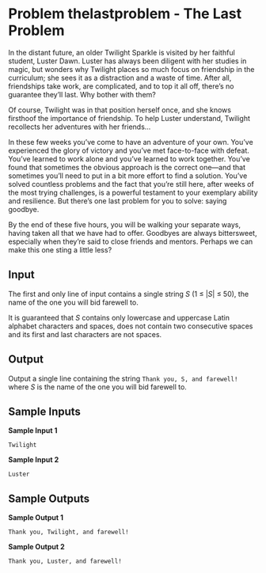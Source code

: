 # Problem thelastproblem - The Last Problem

In the distant future, an older Twilight Sparkle is visited by her faithful student, Luster Dawn. Luster has always been diligent with her studies in magic, but wonders why Twilight places so much focus on friendship in the curriculum; she sees it as a distraction and a waste of time. After all, friendships take work, are complicated, and to top it all off, there’s no guarantee they’ll last. Why bother with them?

Of course, Twilight was in that position herself once, and she knows firsthoof the importance of friendship. To help Luster understand, Twilight recollects her adventures with her friends...

In these few weeks you’ve come to have an adventure of your own. You’ve experienced the glory of victory and you’ve met face-to-face with defeat. You’ve learned to work alone and you’ve learned to work together. You’ve found that sometimes the obvious approach is the correct one—and that sometimes you’ll need to put in a bit more effort to find a solution. You’ve solved countless problems and the fact that you’re still here, after weeks of the most trying challenges, is a powerful testament to your exemplary ability and resilience. But there’s one last problem for you to solve: saying goodbye.

By the end of these five hours, you will be walking your separate ways, having taken all that we have had to offer. Goodbyes are always bittersweet, especially when they’re said to close friends and mentors. Perhaps we can make this one sting a little less?

## Input

The first and only line of input contains a single string *S* (1 ≤ |*S*| ≤ 50), the name of the one you will bid farewell to.

It is guaranteed that *S* contains only lowercase and uppercase Latin alphabet characters and spaces, does not contain two consecutive spaces and its first and last characters are not spaces.

## Output

Output a single line containing the string `Thank you, S, and farewell!` where *S* is the name of the one you will bid farewell to.

## Sample Inputs

**Sample Input 1**
```
Twilight
```

**Sample Input 2**
```
Luster
```

## Sample Outputs

**Sample Output 1**
```
Thank you, Twilight, and farewell!
```

**Sample Output 2**
```
Thank you, Luster, and farewell!
```
